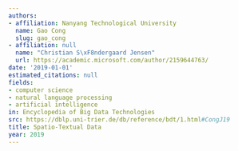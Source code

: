 ```yaml
---
authors:
- affiliation: Nanyang Technological University
  name: Gao Cong
  slug: gao_cong
- affiliation: null
  name: "Christian S\xF8ndergaard Jensen"
  url: https://academic.microsoft.com/author/2159644763/
date: '2019-01-01'
estimated_citations: null
fields:
- computer science
- natural language processing
- artificial intelligence
in: Encyclopedia of Big Data Technologies
src: https://dblp.uni-trier.de/db/reference/bdt/1.html#CongJ19
title: Spatio-Textual Data
year: 2019
---
```

